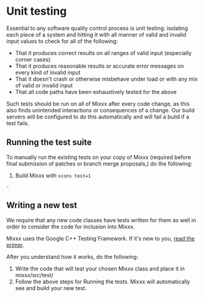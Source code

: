 # Unit testing

Essential to any software quality control process is unit testing:
isolating each piece of a system and hitting it with all manner of valid
and invalid input values to check for all of the following:

  - That it produces correct results on all ranges of valid input
    (especially corner cases)
  - That it produces reasonable results or accurate error messages on
    every kind of invalid input
  - That it doesn't crash or otherwise misbehave under load or with any
    mix of valid or invalid input
  - That all code paths have been exhaustively tested for the above

Such tests should be run on all of Mixxx after every code change, as
this also finds unintended interactions or consequences of a change. Our
build servers will be configured to do this automatically and will fail
a build if a test fails.

## Running the test suite

To manually run the existing tests on your copy of Mixxx (required
before final submission of patches or branch merge proposals,) do the
following:

1.  Build Mixxx with `scons test=1`

<!-- end list -->

``` 
- 
```

## Writing a new test

We require that any new code classes have tests written for them as well
in order to consider the code for inclusion into Mixxx.

Mixxx uses the Google C++ Testing Framework. If it's new to you, [read
the
primer](http://code.google.com/p/googletest/wiki/Primer#Basic_Concepts).

After you understand how it works, do the following:

1.  Write the code that will test your chosen Mixxx class and place it
    in mixxx/src/test/
2.  Follow the above steps for Running the tests. Mixxx will
    automatically see and build your new test.
